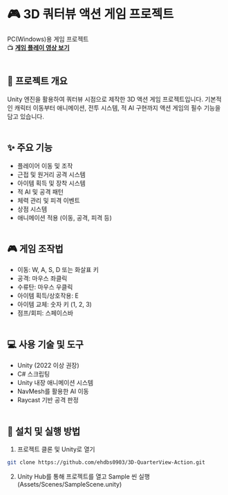 # 🎮 3D 쿼터뷰 액션 게임 프로젝트
PC(Windows)용 게임 프로젝트  
📺 **[게임 플레이 영상 보기](https://youtu.be/yvYI2q-5Z_I)**
<br></br>

## 📖 프로젝트 개요
Unity 엔진을 활용하여 쿼터뷰 시점으로 제작한 3D 액션 게임 프로젝트입니다. 기본적인 캐릭터 이동부터 애니메이션, 전투 시스템, 적 AI 구현까지 액션 게임의 필수 기능을 담고 있습니다.
<br></br>

## ✨ 주요 기능
- 플레이어 이동 및 조작
- 근접 및 원거리 공격 시스템
- 아이템 획득 및 장착 시스템
- 적 AI 및 공격 패턴
- 체력 관리 및 피격 이벤트
- 상점 시스템
- 애니메이션 적용 (이동, 공격, 피격 등)
<br></br>

## 🎮 게임 조작법
- 이동: W, A, S, D 또는 화살표 키
- 공격: 마우스 좌클릭
- 수류탄: 마우스 우클릭
- 아이템 획득/상호작용: E
- 아이템 교체: 숫자 키 (1, 2, 3)
- 점프/회피: 스페이스바
<br></br>

## 💻 사용 기술 및 도구
- Unity (2022 이상 권장)
- C# 스크립팅
- Unity 내장 애니메이션 시스템
- NavMesh를 활용한 AI 이동
- Raycast 기반 공격 판정
<br></br>

## 🚀 설치 및 실행 방법
1. 프로젝트 클론 및 Unity로 열기
```bash
git clone https://github.com/ehdbs0903/3D-QuarterView-Action.git
```
2. Unity Hub를 통해 프로젝트를 열고 Sample 씬 실행 (Assets/Scenes/SampleScene.unity)
